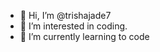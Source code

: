 - 👋 Hi, I’m @trishajade7
- 👀 I’m interested in coding. 
- 🌱 I’m currently learning to code 

<!---
trishajade7/trishajade7 is a ✨ special ✨ repository because its `README.md` (this file) appears on your GitHub profile.
You can click the Preview link to take a look at your changes.
--->
